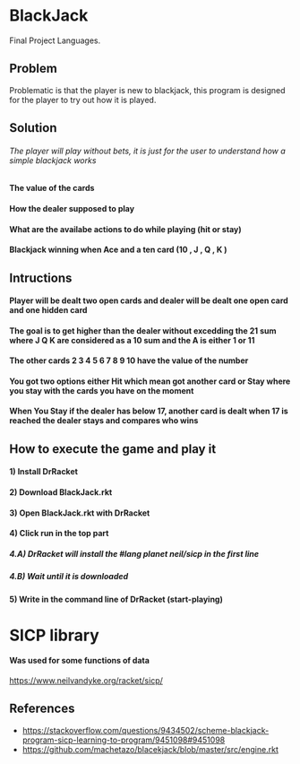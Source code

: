 # BlackJack
Final Project Languages.

## Problem
Problematic is that the player is new to blackjack, this program is designed for the player to try out how it is played.

## Solution 
###### The player will play without bets, it is just for the user to understand how a simple blackjack works 
#### The value of the cards 
#### How the dealer supposed to play 
#### What are the availabe actions to do while playing (hit or stay) 
#### Blackjack winning when Ace and a ten card (10 , J , Q , K )

## Intructions 

#### Player will be dealt two open cards and dealer will be dealt one open card and one hidden card
#### The goal is to get higher than the dealer without excedding the 21 sum where J Q K are considered as a 10 sum and the A is either 1 or 11
#### The other cards 2 3 4 5 6 7 8 9 10 have the value of the number
#### You got two options either Hit which mean got another card or Stay where you stay with the cards you have on the moment
#### When You Stay if the dealer has below 17, another card is dealt when 17 is reached the dealer stays and compares who wins

## How to execute the game and play it 
#### 1) Install DrRacket 
#### 2) Download BlackJack.rkt
#### 3) Open BlackJack.rkt with DrRacket
#### 4) Click run in the top part 
##### 4.A) DrRacket will install the #lang planet neil/sicp in the first line
##### 4.B) Wait until it is downloaded 
#### 5) Write in the command line of DrRacket (start-playing)


# SICP library

#### Was used for some functions of data 

https://www.neilvandyke.org/racket/sicp/

## References

* https://stackoverflow.com/questions/9434502/scheme-blackjack-program-sicp-learning-to-program/9451098#9451098
* https://github.com/machetazo/blacekjack/blob/master/src/engine.rkt


